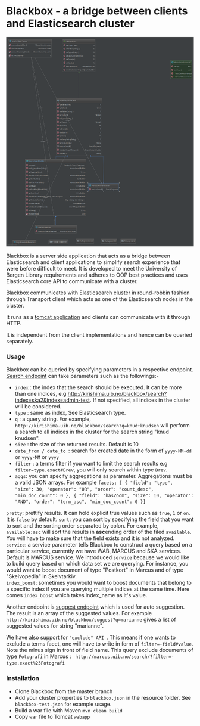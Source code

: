 # Blackbox - a bridge between clients and Elasticsearch cluster

![Alt text](src/main/webapp/images/class_diagram.png?raw=true "Class diagrams")

Blackbox is a server side application that acts as a bridge between Elasticsearch and client applications to simplify search experience that were before difficult to meet. It is developed to meet the University of Bergen Library requirements and adheres to OOP best practices and uses Elasticsearch core API to communicate with a cluster.

Blackbox communicates with Elasticsearch cluster in round-robbin fashion through Transport client which acts as one of the Elasticsearch nodes in the cluster. 

It runs as a [tomcat application](http://kirishima.uib.no/blackbox) and clients can communicate with it through HTTP.

It is independent from the client implementations and hence can be queried separately. 

### Usage 
Blackbox can be queried by specifying parameters in a respective endpoint.
[Search endpoint](http://kirishima.uib.no/blackbox/search) can take parameters such as the followings:-

* `index` : the index that the search should be executed. It can be more than one indices, e.g http://kirishima.uib.no/blackbox/search?index=ska2&index=admin-test. If not specified, all indices in the cluster will be considered.
* `type` : same as index, See Elasticsearch type.
* `q` : a query string. For example, ` http://kirishima.uib.no/blackbox/search?q=knud+knudsen` will perform a search to all indices in the cluster for the search string "knud knudsen".
* `size` : the size of the returned results. Default is 10
* `date_from / date_to `: search for created date in the form of `yyyy-MM-dd` or  `yyyy-MM` or  `yyyy`  
* `filter` : a terms filter if you want to limit the search results e.g `filter=type.exact#Brev`, you will only search within type `Brev`.
* `aggs`: you can specify aggregations as parameter. Aggregations must be a valid JSON arrays. For example ``` facets: [
                                                                                                                                            {
                                                                                                                                                "field": "type",
                                                                                                                                                "size": 30,
                                                                                                                                                "operator": "OR",
                                                                                                                                                "order": "count_desc",
                                                                                                                                                "min_doc_count": 0
                                                                                                                                            },
                                                                                                                                            {
                                                                                                                                                "field": "hasZoom",
                                                                                                                                                "size": 10,
                                                                                                                                                "operator": "AND",
                                                                                                                                                "order": "term_asc",
                                                                                                                                                "min_doc_count": 0
                                                                                                                                            }]
                                                                                                                                            ``` 
                                                                                                                                            
`pretty`: prettify results. It can hold explicit true values such as `true`, `1` or `on`. It is `false` by default.
`sort`: you can sort by specifying the field that you want to sort and the sorting order separated by colon. For example, `available:asc` will sort the results in **asc**ending order of the filed `available`. You will have to make sure that the field exists and it is not analyzed.
`service`: a service parameter tells Blackbox to construct a query based on a particular service, currently we have WAB, MARCUS and SKA services. Default is MARCUS service. We introduced  `service` because we would like to build query based on which data set we are querying. For instance, you would want to boost document of type "Postkort" in Marcus and of type "Skeivopedia" in Skeivtarkiv.  
`index_boost`: sometimes you would want to boost documents that belong to a specific index if you are querying multiple indices at the same time. Here comes `index_boost` which takes index_name as it's value. 

Another endpoint is [suggest endpoint](http://kirishima.uib.no/blackbox/suggest?=marcus) which is used for auto suggestion. The result is an array of the suggested values. For example `http://kirishima.uib.no/blackbox/suggest?q=marianne` gives a list of suggested values for string "marianne".


We have also support for `"exclude" API `. This means if one wants to exclude a terms facet, one will have to write in form of
`filter=-field#value`. Note the minus sign in front of field name. This query exclude documents of type `Fotografi` in Marcus : ` http://marcus.uib.no/search/?filter=-type.exact%23Fotografi`


### Installation 

* Clone Blackbox from the master branch 
* Add your cluster properties to `blackbox.json` in the resource folder. See `blackbox-test.json` for example usage.
* Build a war file with Maven `mvn clean build`
* Copy `war` file to Tomcat `wabapp` 